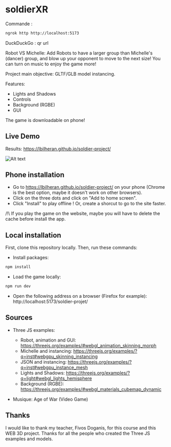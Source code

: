 # soldierXR

Commande :

```bash
ngrok http http://localhost:5173
```

DuckDuckGo : qr url

Robot VS Michelle:
Add Robots to have a larger group than Michelle's (dancer) group, and blow up your opponent to move to the next size!
You can turn on music to enjoy the game more!

Project main objective: GLTF/GLB model instancing.

Features:

- Lights and Shadows
- Controls
- Background (RGBE)
- GUI

The game is downloadable on phone!

## Live Demo

Results: https://lbilheran.github.io/soldier-project/

![Alt text](./public/images/soldier-project_view.png?raw=true "Result")

## Phone installation

- Go to https://lbilheran.github.io/soldier-project/ on your phone (Chrome is the best option, maybe it doesn't work on other browsers).
- Click on the three dots and click on "Add to home screen".
- Click "Install" to play offline ! Or, create a shorcut to go to the site faster.

/!\ If you play the game on the website, maybe you will have to delete the cache before install the app.

## Local installation

First, clone this repository locally.
Then, run these commands:

- Install packages:

```bash
npm install
```

- Load the game locally:

```bash
npm run dev
```

- Open the following address on a browser (Firefox for example): http://localhost:5173/soldier-projet/

## Sources

- Three JS examples:

  - Robot, animation and GUI: https://threejs.org/examples/#webgl_animation_skinning_morph
  - Michelle and instancing: https://threejs.org/examples/?q=inst#webgpu_skinning_instancing
  - JSON and instancing: https://threejs.org/examples/?q=inst#webgpu_instance_mesh
  - Lights and Shadows: https://threejs.org/examples/?q=light#webgl_lights_hemisphere
  - Background (RGBE): https://threejs.org/examples/#webgl_materials_cubemap_dynamic

- Musique: Age of War (Video Game)

## Thanks

I would like to thank my teacher, Fivos Doganis, for this course and this WEB 3D project.
Thanks for all the people who created the Three JS examples and models.

